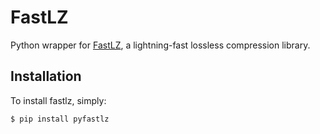 FastLZ
======

Python wrapper for [FastLZ], a lightning-fast lossless compression library.


Installation
------------

To install fastlz, simply:

```bash
$ pip install pyfastlz
```

[FastLZ]: https://github.com/ariya/FastLZ
